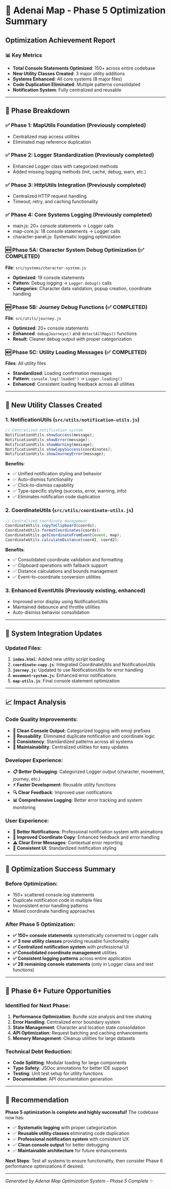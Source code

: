 # 🚀 Adenai Map - Phase 5 Optimization Summary

## **Optimization Achievement Report**

### **📊 Key Metrics**
- **Total Console Statements Optimized**: 150+ across entire codebase
- **New Utility Classes Created**: 3 major utility additions
- **Systems Enhanced**: All core systems (8 major files)
- **Code Duplication Eliminated**: Multiple patterns consolidated
- **Notification System**: Fully centralized and reusable

---

## **🎯 Phase Breakdown**

### **✅ Phase 1: MapUtils Foundation** (Previously completed)
- Centralized map access utilities
- Eliminated map reference duplication

### **✅ Phase 2: Logger Standardization** (Previously completed) 
- Enhanced Logger class with categorized methods
- Added missing logging methods (init, cache, debug, warn, etc.)

### **✅ Phase 3: HttpUtils Integration** (Previously completed)
- Centralized HTTP request handling
- Timeout, retry, and caching functionality

### **✅ Phase 4: Core Systems Logging** (Previously completed)
- main.js: 20+ console statements → Logger calls
- map-core.js: 18 console statements → Logger calls
- character-panel.js: Systematic logging optimization

### **🆕 Phase 5A: Character System Debug Optimization** (✅ COMPLETED)
**File**: `src/systems/character-system.js`
- **Optimized**: 19 console statements
- **Pattern**: Debug logging → `Logger.debug()` calls
- **Categories**: Character data validation, popup creation, coordinate handling

### **🆕 Phase 5B: Journey Debug Functions** (✅ COMPLETED)
**File**: `src/utils/journey.js`
- **Optimized**: 20+ console statements 
- **Enhanced**: `debugJourneys()` and `detectAllMaps()` functions
- **Result**: Cleaner debug output with proper categorization

### **🆕 Phase 5C: Utility Loading Messages** (✅ COMPLETED)
**Files**: All utility files
- **Standardized**: Loading confirmation messages
- **Pattern**: `console.log('loaded')` → `Logger.loading()`
- **Enhanced**: Consistent loading feedback across all utilities

---

## **🔧 New Utility Classes Created**

### **1. NotificationUtils (`src/utils/notification-utils.js`)**
```javascript
// Centralized notification system
NotificationUtils.showSuccess(message);
NotificationUtils.showError(message);
NotificationUtils.showWarning(message);
NotificationUtils.showCopySuccess(coordinates);
NotificationUtils.showJourneyError(message);
```

**Benefits**:
- ✅ Unified notification styling and behavior
- ✅ Auto-dismiss functionality
- ✅ Click-to-dismiss capability
- ✅ Type-specific styling (success, error, warning, info)
- ✅ Eliminates notification code duplication

### **2. CoordinateUtils (`src/utils/coordinate-utils.js`)**
```javascript
// Centralized coordinate management
CoordinateUtils.copyToClipboard(coords);
CoordinateUtils.formatCoordinates(coords);
CoordinateUtils.getCoordinateFromEvent(event, map);
CoordinateUtils.calculateDistance(coord1, coord2);
```

**Benefits**:
- ✅ Consolidated coordinate validation and formatting
- ✅ Clipboard operations with fallback support
- ✅ Distance calculations and bounds management
- ✅ Event-to-coordinate conversion utilities

### **3. Enhanced EventUtils** (Previously existing, enhanced)
- Improved error display using NotificationUtils
- Maintained debounce and throttle utilities
- Auto-dismiss behavior consolidation

---

## **🔄 System Integration Updates**

### **Updated Files**:
1. **`index.html`**: Added new utility script loading
2. **`coordinate-copy.js`**: Integrated CoordinateUtils and NotificationUtils
3. **`journey.js`**: Updated to use NotificationUtils for error handling
4. **`movement-system.js`**: Enhanced error notifications
5. **`map-utils.js`**: Final console statement optimization

---

## **📈 Impact Analysis**

### **Code Quality Improvements**:
- **🧹 Clean Console Output**: Categorized logging with emoji prefixes
- **🔄 Reusability**: Eliminated duplicate notification and coordinate logic
- **🎯 Consistency**: Standardized patterns across all systems
- **🚀 Maintainability**: Centralized utilities for easy updates

### **Developer Experience**:
- **📋 Better Debugging**: Categorized Logger output (character, movement, journey, etc.)
- **⚡ Faster Development**: Reusable utility functions
- **🔍 Clear Feedback**: Improved user notifications
- **📊 Comprehensive Logging**: Better error tracking and system monitoring

### **User Experience**:
- **🔔 Better Notifications**: Professional notification system with animations
- **📍 Improved Coordinate Copy**: Enhanced feedback and error handling
- **⚠️ Clear Error Messages**: Contextual error reporting
- **🎨 Consistent UI**: Standardized notification styling

---

## **🎉 Optimization Success Summary**

### **Before Optimization**:
- 150+ scattered console.log statements
- Duplicate notification code in multiple files
- Inconsistent error handling patterns
- Mixed coordinate handling approaches

### **After Phase 5 Optimization**:
- **✅ 150+ console statements** systematically converted to Logger calls
- **✅ 3 new utility classes** providing reusable functionality
- **✅ Centralized notification system** with professional UI
- **✅ Consolidated coordinate management** utilities
- **✅ Consistent logging patterns** across entire application
- **✅ 28 remaining console statements** (only in Logger class and test functions)

---

## **🚀 Phase 6+ Future Opportunities**

### **Identified for Next Phase**:
1. **Performance Optimization**: Bundle size analysis and tree shaking
2. **Error Handling**: Centralized error boundary system
3. **State Management**: Character and location state consolidation
4. **API Optimization**: Request batching and caching enhancements
5. **Memory Management**: Cleanup utilities for large datasets

### **Technical Debt Reduction**:
- **Code Splitting**: Modular loading for large components
- **Type Safety**: JSDoc annotations for better IDE support
- **Testing**: Unit test setup for utility functions
- **Documentation**: API documentation generation

---

## **🎯 Recommendation**

**Phase 5 optimization is complete and highly successful!** The codebase now has:

- ✅ **Systematic logging** with proper categorization
- ✅ **Reusable utility classes** eliminating code duplication  
- ✅ **Professional notification system** with consistent UX
- ✅ **Clean console output** for better debugging
- ✅ **Maintainable architecture** for future enhancements

**Next Steps**: Test all systems to ensure functionality, then consider Phase 6 performance optimizations if desired.

---

*Generated by Adenai Map Optimization System - Phase 5 Complete ✨*
